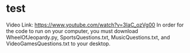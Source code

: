 # test
Video Link:
https://www.youtube.com/watch?v=3IaC_ozVg00
In order for the code to run on your computer, you must download WheelOfJeopardy.py, SportsQuestions.txt, MusicQuestions.txt, and VideoGamesQuestions.txt to your desktop.
